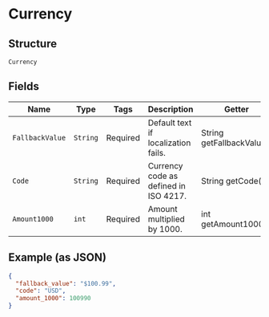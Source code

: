 
# Currency

## Structure

`Currency`

## Fields

| Name | Type | Tags | Description | Getter | Setter |
|  --- | --- | --- | --- | --- | --- |
| `FallbackValue` | `String` | Required | Default text if localization fails. | String getFallbackValue() | setFallbackValue(String fallbackValue) |
| `Code` | `String` | Required | Currency code as defined in ISO 4217. | String getCode() | setCode(String code) |
| `Amount1000` | `int` | Required | Amount multiplied by 1000. | int getAmount1000() | setAmount1000(int amount1000) |

## Example (as JSON)

```json
{
  "fallback_value": "$100.99",
  "code": "USD",
  "amount_1000": 100990
}
```

